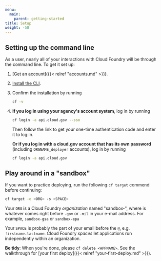 ```yaml
---
menu:
  main:
    parent: getting-started
title: Setup
weight: -50
---
```


## Setting up the command line

As a user, nearly all of your interactions with Cloud Foundry will be through the command line. To get it set up:

1. [Get an account]({{< relref "accounts.md" >}}).
1. [Install the CLI](https://docs.cloudfoundry.org/devguide/installcf/install-go-cli.html).
1. Confirm the installation by running

    ```bash
    cf -v
    ```

1. **If you log in using your agency's account system**, log in by running

    ```bash
    cf login -a api.cloud.gov --sso
    ```

    Then follow the link to get your one-time authentication code and enter it to log in.

    **Or if you log in with a cloud.gov account that has its own password** (including `ORGNAME_deployer` accounts), log in by running

    ```bash
    cf login -a api.cloud.gov
    ```

## Play around in a "sandbox"

If you want to practice deploying, run the following `cf target` commend before continuing:

```bash
cf target -o <ORG> -s <SPACE>
```

Your `ORG` is a Cloud Foundry _organization_ named "sandbox-<agencypart>", where <agencypart> is whatever comes right before `.gov` or `.mil` in your e-mail address. For example, `sandbox-gsa` or `sandbox-epa`


Your `SPACE` is probably the part of your email before the `@`, e.g. `firstname.lastname`. Cloud Foundry _spaces_ let applications run independently within an organization.

**Be tidy**: When you're done, please `cf delete <APPNAME>`. See the walkthrough for [your first deploy]({{< relref "your-first-deploy.md" >}}).
